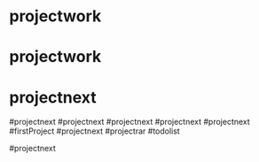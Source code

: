 # projectwork
# projectwork
# projectnext
#projectnext
#projectnext
#projectnext
#projectnext
#projectnext
#firstProject
#projectnext
#projectrar
#todolist

#projectnext

